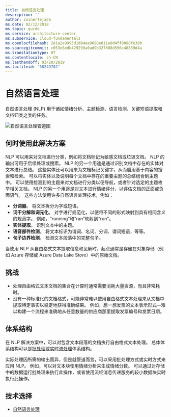 ```yaml
---
title: 自然语言处理
description: ''
author: zoinerTejada
ms.date: 02/12/2018
ms.topic: guide
ms.service: architecture-center
ms.subservice: cloud-fundamentals
ms.openlocfilehash: 281a2e9995d1d04aa9688e811e0d4ff8088fe30b
ms.sourcegitcommit: c053e6edb429299a0ad9b327888d596c48859d4a
ms.translationtype: HT
ms.contentlocale: zh-CN
ms.lasthandoff: 03/20/2019
ms.locfileid: "58249702"
---
```

# <a name="natural-language-processing"></a>自然语言处理

自然语言处理 (NLP) 用于诸如情绪分析、主题检测、语言检测、关键短语提取和文档归类之类的任务。

![自然语言处理管道图](./images/nlp-pipeline.png)

## <a name="when-to-use-this-solution"></a>何时使用此解决方案

NLP 可以用来对文档进行分类，例如将文档标记为敏感文档或垃圾文档。 NLP 的输出可用于后续处理或搜索。 NLP 的另一个用途是通过识别文档中存在的实体对文本进行总结。 这些实体还可以用来为文档标记关键字，从而启用基于内容的搜索和检索。 可以将实体以及说明每个文档中存在的重要主题的总结组合到主题中。 可以使用检测到的主题来对文档进行分类以便导航，或者针对选定的主题枚举相关文档。 NLP 的另一个用途是对文本进行情绪评分，以评估文档的正面或负面语气。 这些方法使用许多自然语言处理技术，例如：

- **分词器**。 将文本拆分为字或短语。
- **词干分解和词元化**。 对字进行规范化，以便将不同的形式映射到具有相同含义的规范字。 例如，“running”和“ran”映射到“run”。
- **实体提取**。 识别文本中的主题。
- **语音部件检测**。 将文本标识为谓词、名词、分词、谓词短语，等等。
- **句子边界检测**。 检测文本段落中的完整句子。

当使用 NLP 从自由格式文本提取信息和见解时，起点通常是存储在对象存储（例如 Azure 存储或 Azure Data Lake Store）中的原始文档。

## <a name="challenges"></a>挑战

- 处理自由格式文本文档的集合在计算时通常需要消耗大量资源，而且非常耗时。
- 没有一种标准化的文档格式，可能非常难以使用自由格式文本处理来从文档中提取特定事实以稳定地获得准确结果。 例如，想一想发票的文本表示形式&mdash;难以构建一个流程来准确地从任意数量的供应商那里提取发票编号和发票日期。

## <a name="architecture"></a>体系结构

在 NLP 解决方案中，可以对包含文本段落的文档执行自由格式文本处理。 总体体系结构可以是[批处理](../big-data/batch-processing.md)或[实时流处理](../big-data/real-time-processing.md)体系结构。

实际处理因所需的输出而异，但是就管道而言，可以采用批处理方式或实时方式来应用 NLP。 例如，可以对文本块使用情绪分析来生成情绪分数。 可以通过对存储中的数据运行批处理来执行此操作，或者使用流经消息传递服务的较小数据块实时执行此操作。

## <a name="technology-choices"></a>技术选择

- [自然语言处理](../technology-choices/natural-language-processing.md)
